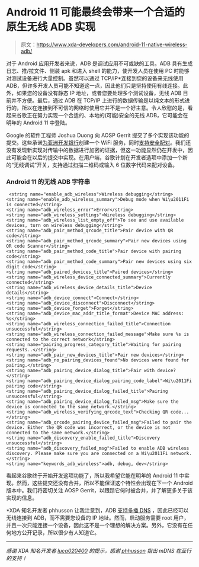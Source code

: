 # Android 11 可能最终会带来一个合适的原生无线 ADB 实现

> 原文：<https://www.xda-developers.com/android-11-native-wireless-adb/>

对于 Android 应用开发者来说，ADB 是调试应用不可或缺的工具。ADB 具有生成日志、推/拉文件、侧装 apk 和进入 shell 的能力，使开发人员在使用 PC 时能够对测试设备进行大量控制。虽然可以通过 TCP/IP*连接到您的设备来无线使用 ADB，但许多开发人员可能不知道这一点，因此他们只是坚持使用有线连接。此外，如果您的设备没有静态 IP 地址，或者您要处理多个测试设备，无线 ADB 目前并不方便。最后，通过 ADB 在 TCP/IP 上进行的数据传输是以纯文本的形式进行的，所以在连接到不可信的网络时使用它并不是一个好主意。令人欣慰的是，看起来谷歌正在努力实现一个合适的、本地的(可能)安全的无线 ADB，它可能会在明年的 Android 11 中登陆。

Google 的软件工程师 Joshua Duong 向 AOSP Gerrit 提交了多个实现该功能的提交。这些承诺[为亚洲开发银行](https://android-review.googlesource.com/c/platform/system/core/+/1148015)创建一个 WiFi 服务，同时[支持安全配对](https://android-review.googlesource.com/c/platform/system/core/+/1148676)。我们还没有发现新实现对传输中的数据进行加密的证据，但这一功能显然仍在开发中，因此可能会在以后的提交中实现。在用户端，谷歌计划在开发者选项中添加一个新的“无线调试”开关，支持通过扫描二维码或输入 6 位数字代码来配对设备。

### Android 11 的无线 ADB 字符串

```
 <string name="enable_adb_wireless">Wireless debugging</string>
<string name="enable_adb_wireless_summary">Debug mode when Wi\u2011Fi is connected</string>
<string name="adb_wireless_error">Error</string>
<string name="adb_wireless_settings">Wireless debugging</string>
<string name="adb_wireless_list_empty_off">To see and use available devices, turn on wireless debugging</string>
<string name="adb_pair_method_qrcode_title">Pair device with QR code</string>
<string name="adb_pair_method_qrcode_summary">Pair new devices using QR code Scanner</string>
<string name="adb_pair_method_code_title">Pair device with pairing code</string>
<string name="adb_pair_method_code_summary">Pair new devices using six digit code</string>
<string name="adb_paired_devices_title">Paired devices</string>
<string name="adb_wireless_device_connected_summary">Currently connected</string>
<string name="adb_wireless_device_details_title">Device details</string>
<string name="adb_device_connect">Connect</string>
<string name="adb_device_disconnect">Disconnect</string>
<string name="adb_device_forget">Forget</string>
<string name="adb_device_mac_addr_title_format">Device MAC address: %s</string>
<string name="adb_wireless_connection_failed_title">Connection unsuccessful</string>
<string name="adb_wireless_connection_failed_message">Make sure %s is connected to the correct network</string>
<string name="pairing_progress_category_title">Waiting for pairing requests..</string>
<string name="adb_pair_new_devices_title">Pair new devices</string>
<string name="adb_no_pairing_devices_found">No devices were found for pairing.</string>
<string name="adb_pairing_device_dialog_title">Pair with device?</string>
<string name="adb_pairing_device_dialog_pairing_code_label">Wi\u2011Fi pairing code</string>
<string name="adb_pairing_device_dialog_failed_title">Pairing unsuccessful</string>
<string name="adb_pairing_device_dialog_failed_msg">Make sure the device is connected to the same network.</string>
<string name="adb_wireless_verifying_qrcode_text">Checking QR code...</string>
<string name="adb_qrcode_pairing_device_failed_msg">Failed to pair the device. Either the QR code was incorrect, or the device is not connected to the same network.</string>
<string name="adb_discovery_enable_failed_title">Discovery unsuccessful</string>
<string name="adb_discovery_failed_msg">Failed to enable ADB wireless discovery. Please make sure you are connected on a Wi\u2011Fi network.</string>
<string name="keywords_adb_wireless">adb, debug, dev</string> 
```

看起来谷歌终于开始开发这项功能了，所以我希望它能在明年的 Android 11 中实现。然而，这些提交还没有合并，所以不能保证这个特性会出现在下一个 Android 版本中。我们将密切关注 AOSP Gerrit，以跟踪它何时被合并，并了解更多关于该实现的信息。

*XDA 知名开发者 phhusson 让我注意到，ADB [支持多播 DNS](https://android.googlesource.com/platform/system/core/+/master/adb/daemon/mdns.cpp) ，因此已经可以无线连接到 ADB，而不需要您设备的 IP 地址。然而，启动服务需要 root 用户，并且一次只能连接一个设备，因此这不是一个理想的解决方案。另外，它没有在任何地方公开记录，所以很少有人知道它。

* * *

*感谢 XDA 知名开发者 [luca020400](https://forum.xda-developers.com/member.php?u=5778309) 的提示，感谢 [phhusson](https://forum.xda-developers.com/member.php?u=1915408) 指出 mDNS 在亚行的支持！*